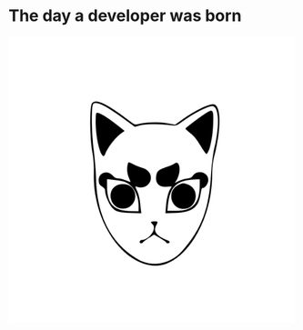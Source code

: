 # The day a developer was born

<img src="https://github.com/VmMad/vmmad/blob/main/assets/mask%20inverted.svg?short_path=ce098bd"/>
